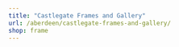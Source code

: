 ```yaml
---
title: "Castlegate Frames and Gallery"
url: /aberdeen/castlegate-frames-and-gallery/
shop: frame
---
```

